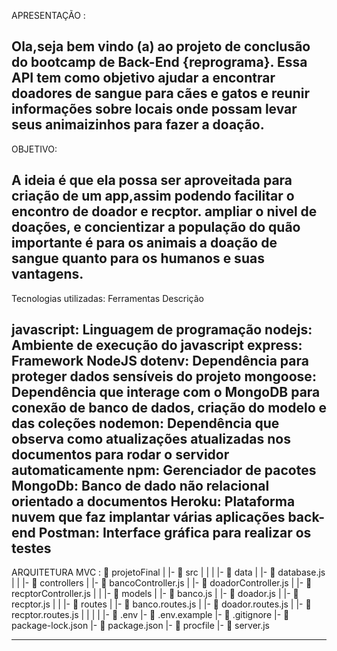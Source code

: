 APRESENTAÇÃO : 

Ola,seja bem vindo (a) ao projeto de conclusão do bootcamp de Back-End {reprograma}. Essa API tem como objetivo ajudar a encontrar doadores de sangue para cães e gatos e reunir informações sobre locais onde possam levar seus animaizinhos para fazer a doação.
------------------------------------------------------------------------------------------------
OBJETIVO:

A ideia é que ela possa ser aproveitada para criação de um app,assim podendo facilitar o encontro de doador e recptor. ampliar o nivel de doações, e concientizar a população do quão importante é para os animais a doação de sangue quanto para os humanos e suas vantagens.
-----------------------------------------------------------------------------------------------
Tecnologias utilizadas:
Ferramentas 	Descrição

javascript:	Linguagem de programação
nodejs:	Ambiente de execução do javascript
express:	Framework NodeJS
dotenv:	Dependência para proteger dados sensíveis do projeto
mongoose:	Dependência que interage com o MongoDB para conexão de banco de dados, criação do modelo e das coleções
nodemon:	Dependência que observa como atualizações atualizadas nos documentos para rodar o servidor automaticamente
npm: Gerenciador de pacotes
MongoDb:	Banco de dado não relacional orientado a documentos
Heroku:	Plataforma nuvem que faz implantar várias aplicações back-end
Postman:	Interface gráfica para realizar os testes
---------------------------------------------------------------------------------------------

ARQUITETURA MVC :
 📁 projetoFinal
   |
   |-  📁 src
   |    |
   |    |- 📁 data
   |         |- 📄 database.js
   |
   |    |- 📁 controllers
   |         |- 📄 bancoController.js
   |         |- 📄 doadorController.js
   |         |- 📄 recptorController.js
   |
   |    |- 📁 models
   |         |- 📄 banco.js
   |         |- 📄 doador.js
   |         |- 📄 recptor.js
   |
   |    |- 📁 routes
   |         |- 📄 banco.routes.js 
   |         |- 📄 doador.routes.js
   |         |- 📄 recptor.routes.js
   |
   | 
   |
   |
   |- 📄 .env
   |- 📄 .env.example
   |- 📄 .gitignore
   |- 📄 package-lock.json
   |- 📄 package.json
   |- 📄 procfile
   |- 📄 server.js

  ----------------------------------------------------------------------------------------------
